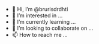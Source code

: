 - 👋 Hi, I’m @brurisdrdhti
- 👀 I’m interested in ...
- 🌱 I’m currently learning ...
- 💞️ I’m looking to collaborate on ...
- 📫 How to reach me ...

<!---aka
brurisdrdhti/brurisdrdhti is a ✨ special ✨ repository because its `README.md` (this file) appears on your GitHub profile.
You can click the Preview link to take a look at your changes.
--->
